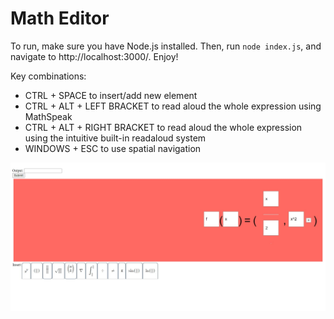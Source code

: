 # Math Editor

To run, make sure you have Node.js installed. Then, run `node index.js`, and navigate to http://localhost:3000/. Enjoy!

Key combinations:
* CTRL + SPACE to insert/add new element
* CTRL + ALT + LEFT BRACKET to read aloud the whole expression using MathSpeak
* CTRL + ALT + RIGHT BRACKET to read aloud the whole expression using the intuitive built-in readaloud system
* WINDOWS + ESC to use spatial navigation

![Early Demo of Editor, Displaying Equation](Screenshot_24-2-2024_22859_localhost.jpeg)
